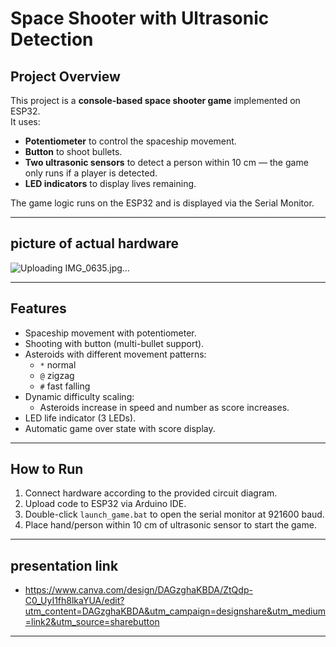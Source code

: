 # Space Shooter with Ultrasonic Detection

## Project Overview
This project is a **console-based space shooter game** implemented on ESP32.  
It uses:
- **Potentiometer** to control the spaceship movement.
- **Button** to shoot bullets.
- **Two ultrasonic sensors** to detect a person within 10 cm — the game only runs if a player is detected.
- **LED indicators** to display lives remaining.

The game logic runs on the ESP32 and is displayed via the Serial Monitor.

---
## picture of actual hardware

![Uploading IMG_0635.jpg…]()

---

## Features
- Spaceship movement with potentiometer.
- Shooting with button (multi-bullet support).
- Asteroids with different movement patterns:
  - `*` normal
  - `@` zigzag
  - `#` fast falling
- Dynamic difficulty scaling:
  - Asteroids increase in speed and number as score increases.
- LED life indicator (3 LEDs).
- Automatic game over state with score display.

---

## How to Run
1. Connect hardware according to the provided circuit diagram.  
2. Upload code to ESP32 via Arduino IDE.  
3. Double-click `launch_game.bat` to open the serial monitor at 921600 baud.  
4. Place hand/person within 10 cm of ultrasonic sensor to start the game.  

---

## presentation link
- https://www.canva.com/design/DAGzghaKBDA/ZtQdp-C0_UyI1fh8lkaYUA/edit?utm_content=DAGzghaKBDA&utm_campaign=designshare&utm_medium=link2&utm_source=sharebutton

---

